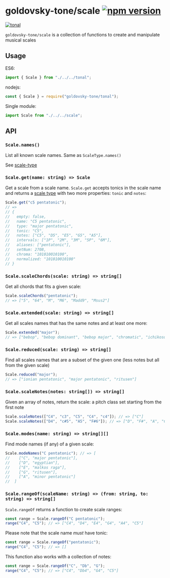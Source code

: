 # goldovsky-tone/scale [![npm version](https://img.shields.io/npm/v/goldovsky-tone/scale.svg?style=flat-square)](https://www.npmjs.com/package/goldovsky-tone/scale)

[![tonal](https://img.shields.io/badge/goldovsky-tone-scale-yellow.svg?style=flat-square)](https://www.npmjs.com/browse/keyword/tonal)

`goldovsky-tone/scale` is a collection of functions to create and manipulate musical scales

## Usage

ES6:

```js
import { Scale } from "./../../tonal";
```

nodejs:

```js
const { Scale } = require("goldovsky-tone/tonal");
```

Single module:

```js
import Scale from "./../../scale";
```

## API

### `Scale.names()`

List all known scale names. Same as `ScaleType.names()`

See [scale-type](/package/scale-type)

### `Scale.get(name: string) => Scale`

Get a scale from a scale name. `Scale.get` accepts tonics in the scale name and returns a [scale type](/packages/scale-type) with two more properties: `tonic` and `notes`:

```js
Scale.get("c5 pentatonic");
// =>
// {
//   empty: false,
//   name: "C5 pentatonic",
//   type: "major pentatonic",
//   tonic: "C5",
//   notes: ["C5", "D5", "E5", "G5", "A5"],
//   intervals: ["1P", "2M", "3M", "5P", "6M"],
//   aliases: ["pentatonic"],
//   setNum: 2708,
//   chroma: "101010010100",
//   normalized: "101010010100"
// }
```

### `Scale.scaleChords(scale: string) => string[]`

Get all chords that fits a given scale:

```js
Scale.scaleChords("pentatonic");
// => ["5", "64", "M", "M6", "Madd9", "Msus2"]
```

### `Scale.extended(scale: string) => string[]`

Get all scales names that has the same notes and at least one more:

```js
Scale.extended("major");
// => ["bebop", "bebop dominant", "bebop major", "chromatic", "ichikosucho"]
```

### `Scale.reduced(scale: string) => string[]`

Find all scales names that are a subset of the given one (less notes but all from the given scale)

```js
Scale.reduced("major");
// => ["ionian pentatonic", "major pentatonic", "ritusen"]
```

### `Scale.scaleNotes(notes: string[]) => string[]`

Given an array of notes, return the scale: a pitch class set starting from the first note

```js
Scale.scaleNotes(["C4", "c3", "C5", "C4", "c4"]); // => ["C"]
Scale.scaleNotes(["D4", "c#5", "A5", "F#6"]); // => ["D", "F#", "A", "C#"]
```

### `Scale.modes(name: string) => string[][]`

Find mode names (if any) of a given scale:

```js
Scale.modeNames("C pentatonic"); // => [
//    ["C", "major pentatonic"],
//    ["D", "egyptian"],
//    ["E", "malkos raga"],
//    ["G", "ritusen"],
//    ["A", "minor pentatonic"]
//  ]
```

### `Scale.rangeOf(scaleName: string) => (from: string, to: string) => string[]`

`Scale.rangeOf` returns a function to create scale ranges:

```js
const range = Scale.rangeOf("C pentatonic");
range("C4", "C5"); // => ["C4", "D4", "E4", "G4", "A4", "C5"]
```

Please note that the scale name _must_ have tonic:

```js
const range = Scale.rangeOf("pentatonic");
range("C4", "C5"); // => []
```

This function also works with a collection of notes:

```js
const range = Scale.rangeOf("C", "Db", "G");
range("C4", "C5"); // => ["C4", "Db4", "G4", "C5"]
```
